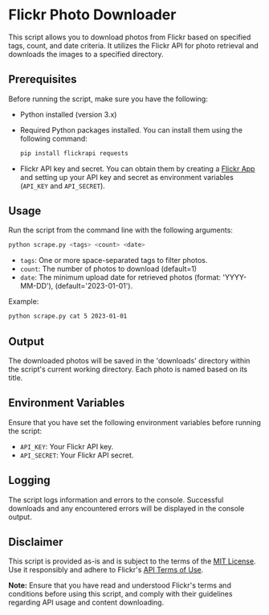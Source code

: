 # Flickr Photo Downloader

This script allows you to download photos from Flickr based on specified tags, count, and date criteria. It utilizes the Flickr API for photo retrieval and downloads the images to a specified directory.

## Prerequisites

Before running the script, make sure you have the following:

- Python installed (version 3.x)
- Required Python packages installed. You can install them using the following command:

  ```bash
  pip install flickrapi requests
  ```

- Flickr API key and secret. You can obtain them by creating a [Flickr App](https://www.flickr.com/services/apps/create/) and setting up your API key and secret as environment variables (`API_KEY` and `API_SECRET`).

## Usage

Run the script from the command line with the following arguments:

```bash
python scrape.py <tags> <count> <date>
```

- `tags`: One or more space-separated tags to filter photos.
- `count`: The number of photos to download (default=1)
- `date`: The minimum upload date for retrieved photos (format: 'YYYY-MM-DD'), (default='2023-01-01').

Example:

```bash
python scrape.py cat 5 2023-01-01
```

## Output

The downloaded photos will be saved in the 'downloads' directory within the script's current working directory. Each photo is named based on its title.

## Environment Variables

Ensure that you have set the following environment variables before running the script:

- `API_KEY`: Your Flickr API key.
- `API_SECRET`: Your Flickr API secret.

## Logging

The script logs information and errors to the console. Successful downloads and any encountered errors will be displayed in the console output.

## Disclaimer

This script is provided as-is and is subject to the terms of the [MIT License](LICENSE). Use it responsibly and adhere to Flickr's [API Terms of Use](https://www.flickr.com/services/developer/api/).

**Note:** Ensure that you have read and understood Flickr's terms and conditions before using this script, and comply with their guidelines regarding API usage and content downloading.
